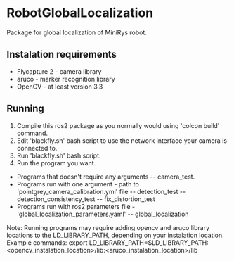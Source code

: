 # RobotGlobalLocalization

Package for global localization of MiniRys robot.

## Instalation requirements
- Flycapture 2 - camera library
- aruco - marker recognition library
- OpenCV - at least version 3.3

## Running
1. Compile this ros2 package as you normally would using 'colcon build' command.
2. Edit 'blackfly.sh' bash script to use the network interface your camera is connected to.
3. Run 'blackfly.sh' bash script.
4. Run the program you want.
- Programs that doesn't require any arguments
-- camera_test.
- Programs run with one argument - path to 'pointgrey_camera_calibration.yml' file
-- detection_test
-- detection_consistency_test
-- fix_distortion_test
- Programs run with ros2 parameters file - 'global_localization_parameters.yaml'
-- global_localization

Note:
Running programs may require adding opencv and aruco library locations to the LD_LIBRARY_PATH, depending on your instalation location. Example commands:
export LD_LIBRARY_PATH=$LD_LIBRARY_PATH:<opencv_instalation_location>/lib:<aruco_instalation_location>/lib